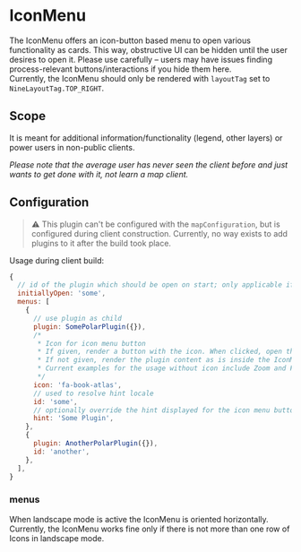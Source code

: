 # IconMenu

The IconMenu offers an icon-button based menu to open various functionality as cards. This way, obstructive UI can be hidden until the user desires to open it. Please use carefully – users may have issues finding process-relevant buttons/interactions if you hide them here.  
Currently, the IconMenu should only be rendered with `layoutTag` set to `NineLayoutTag.TOP_RIGHT`.

## Scope

It is meant for additional information/functionality (legend, other layers) or power users in non-public clients.

_Please note that the average user has never seen the client before and just wants to get done with it, not learn a map client._

## Configuration

> ⚠️ This plugin can't be configured with the `mapConfiguration`, but is configured during client construction. Currently, no way exists to add plugins to it after the build took place.

Usage during client build:

```js
{
  // id of the plugin which should be open on start; only applicable if the device doesn't have a small display
  initiallyOpen: 'some',
  menus: [
    {
      // use plugin as child
      plugin: SomePolarPlugin({}),
      /*
       * Icon for icon menu button
       * If given, render a button with the icon. When clicked, open the content of the configured plugin.
       * If not given, render the plugin content as is inside the IconMenu.
       * Current examples for the usage without icon include Zoom and Fullscreen,
       */
      icon: 'fa-book-atlas',
      // used to resolve hint locale
      id: 'some',
      // optionally override the hint displayed for the icon menu button
      hint: 'Some Plugin',
    },
    {
      plugin: AnotherPolarPlugin({}),
      id: 'another',
    },
  ],
}
```

### menus

When landscape mode is active the IconMenu is oriented horizontally. Currently, the IconMenu works fine only if there is not more than one row of Icons in landscape mode.
